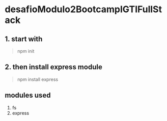 # desafioModulo2BootcampIGTIFullStack

## 1. start with
>npm init

## 2. then install express module
>npm install express

## modules used
1. fs
2. express
